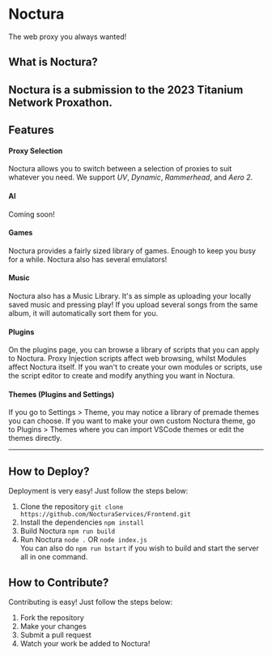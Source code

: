 # Noctura

The web proxy you always wanted!

## What is Noctura?

## Noctura is a submission to the 2023 Titanium Network Proxathon.

## Features

#### Proxy Selection

Noctura allows you to switch between a selection of proxies to suit whatever you need.
We support _UV_, _Dynamic_, _Rammerhead_, and _Aero 2_.

#### AI

Coming soon!

#### Games

Noctura provides a fairly sized library of games. Enough to keep you busy for a while. Noctura also has several emulators!

#### Music

Noctura also has a Music Library. It's as simple as uploading your locally saved music and pressing play! If you upload several songs from the same album, it will automatically sort them for you.

#### Plugins

On the plugins page, you can browse a library of scripts that you can apply to Noctura. Proxy Injection scripts affect web browsing, whilst Modules affect Noctura itself. If you wan't to create your own modules or scripts, use the script editor to create and modify anything you want in Noctura.

#### Themes (Plugins and Settings)

If you go to Settings > Theme, you may notice a library of premade themes you can choose. If you want to make your own custom Noctura theme, go to Plugins > Themes where you can import VSCode themes or edit the themes directly.

---

## How to Deploy?

Deployment is very easy! Just follow the steps below:

1. Clone the repository
   `git clone https://github.com/NocturaServices/Frontend.git`
2. Install the dependencies
   `npm install`
3. Build Noctura
   `npm run build`
4. Run Noctura
   `node .` OR `node index.js`  
   You can also do `npm run bstart` if you wish to build and start the server all in one command.

## How to Contribute?

Contributing is easy! Just follow the steps below:

1. Fork the repository
2. Make your changes
3. Submit a pull request
4. Watch your work be added to Noctura!
